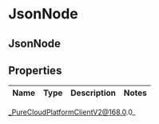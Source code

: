 # JsonNode

## JsonNode

## Properties

|Name | Type | Description | Notes|
|------------ | ------------- | ------------- | -------------|



_PureCloudPlatformClientV2@168.0.0_
